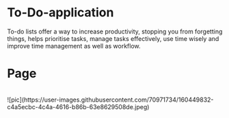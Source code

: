 # To-Do-application
To-do lists offer a way to increase productivity, stopping you from forgetting things, helps prioritise tasks, manage tasks effectively, use time wisely and improve time management as well as workflow.

<h1>
  Page</h1>
  <br>
  ![pic](https://user-images.githubusercontent.com/70971734/160449832-c4a5ecbc-4c4a-4616-b86b-63e8629508de.jpeg)
